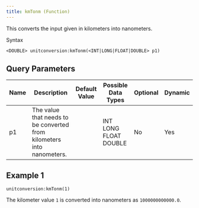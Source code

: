 ```yaml
---
title: kmTonm (Function)
---
```


This converts the input given in kilometers into nanometers.

Syntax

    <DOUBLE> unitconversion:kmTonm(<INT|LONG|FLOAT|DOUBLE> p1)

## Query Parameters

| Name | Description                                                           | Default Value | Possible Data Types   | Optional | Dynamic |
|------|-----------------------------------------------------------------------|---------------|-----------------------|----------|---------|
| p1   | The value that needs to be converted from kilometers into nanometers. |               | INT LONG FLOAT DOUBLE | No       | Yes     |

## Example 1

    unitconversion:kmTonm(1)

The kilometer value `1` is converted into nanometers as
`1000000000000.0`.
